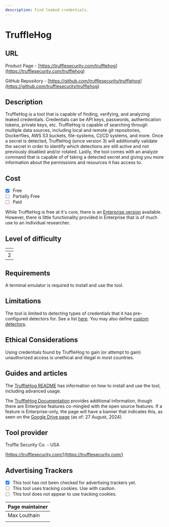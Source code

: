 ```yaml
---
description: Find leaked credentials.
---
```


# TruffleHog

## URL

Product Page - [https://trufflesecurity.com/trufflehog](https://trufflesecurity.com/trufflehog)

GitHub Repository - [https://github.com/trufflesecurity/trufflehog](https://github.com/trufflesecurity/trufflehog)

## Description

TruffleHog is a tool that is capable of finding, verifying, and analyzing leaked credentials. Credentials can be API keys, passwords, authentication tokens, private keys, etc. TruffleHog is capable of searching through multiple data sources, including local and remote git repositories, Dockerfiles, AWS S3 buckets, file-systems, CI/CD systems, and more. Once a secret is detected, TruffleHog (since version 3) will additionally validate the secret in order to identify which detections are still active and not previously disabled and/or rotated. Lastly, the tool comes with an analyze command that is capable of of taking a detected secret and giving you more information about the permissions and resources it has access to.&#x20;

## Cost

* [x] Free
* [ ] Partially Free
* [ ] Paid

While TruffleHog is free at it's core, there is an [Enterprise version](https://trufflesecurity.com/trufflehog-enterprise) available. However, there is little functionality provided in Enterprise that is of much use to an individual researcher.

## Level of difficulty

<table><thead><tr><th data-type="rating" data-max="5"></th></tr></thead><tbody><tr><td>2</td></tr></tbody></table>

## Requirements

A terminal emulator is required to install and use the tool.

## Limitations

The tool is limited to detecting types of credentials that it has pre-configured detectors for. See a list [here](https://github.com/trufflesecurity/trufflehog/tree/main/pkg/detectors). You may also define [custom detectors](https://docs.trufflesecurity.com/custom-detectors).

## Ethical Considerations

Using credentials found by TruffleHog to gain (or attempt to gain) unauthorized access is unethical and illegal in most countries.

## Guides and articles

The [TruffleHog README](https://github.com/trufflesecurity/trufflehog/blob/main/README.md) has information on how to install and use the tool, including advanced usage.&#x20;

The [TruffleHog Documentation](https://docs.trufflesecurity.com/) provides additional information, though there are Enterprise features co-mingled with the open source features. If a feature is Enterprise-only, the page will have a banner that indicates this, as seen on the [Google Drive page](https://docs.trufflesecurity.com/google-drive) (as of: 27 August, 2024).

## Tool provider

Truffle Security Co. - USA

[https://trufflesecurity.com/](https://trufflesecurity.com/)

## Advertising Trackers

* [x] This tool has not been checked for advertising trackers yet.
* [ ] This tool uses tracking cookies. Use with caution.
* [ ] This tool does not appear to use tracking cookies.

| Page maintainer |
| --------------- |
| Max Louthain    |
|                 |
